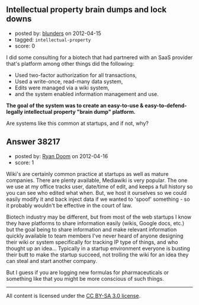 ## Intellectual property brain dumps and lock downs

- posted by: [blunders](https://stackexchange.com/users/-1/4764-blunders) on 2012-04-15
- tagged: `intellectual-property`
- score: 0

I did some consulting for a biotech that had partnered with an SaaS provider that's platform among other things did the following: 

 - Used two-factor authorization for all transactions,
 - Used a write-once, read-many data system,
 - Edits were managed via a wiki system,
 - and the system enabled information management and use.

**The goal of the system was to create an easy-to-use & easy-to-defend-legally intellectual property "brain dump" platform.**

Are systems like this common at startups, and if not, why?


## Answer 38217

- posted by: [Ryan Doom](https://stackexchange.com/users/-1/5655-ryan-doom) on 2012-04-16
- score: 1

Wiki's are certainly common practice at startups as well as mature companies. There are plenty available, Mediawiki is very popular. The one we use at my office tracks user, date/time of edit, and keeps a full history so you can see who edited what when.  But, we host it ourselves so we could easily modify it and back inject data if we wanted to 'spoof' something - so it probably wouldn't be effective in the court of law.  

Biotech industry may be different, but from most of the web startups I know they have platforms to share information easily (wikis, Google docs, etc.) but the goal being to share information and make relevant information quickly available to team members  I've never heard of anyone designing their wiki or system specifically for tracking IP type of things, and who thought up an idea...  Typically in a startup environment everyone is busting their butt to make the startup succeed, not trolling the wiki for an idea they can steal and start another company.

But I guess if you are logging new formulas for pharmaceuticals or something like that you might be more conscious of such things.



---

All content is licensed under the [CC BY-SA 3.0 license](https://creativecommons.org/licenses/by-sa/3.0/).
